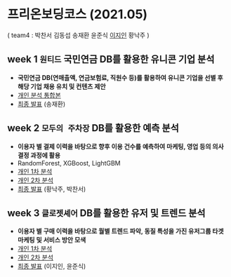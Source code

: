 # 프리온보딩코스 (2021.05)
( team4 : 박찬서 김동섭 송재환 윤준식 [이지인](https://github.com/ttobaegi?tab=repositories) 황낙주 )
### 

## week 1 `원티드` 국민연금 DB를 활용한 유니콘 기업 분석
- **국민연금 DB(연매출액, 연금보험료, 직원수 등)를 활용하여 유니콘 기업을 선별 후 해당 기업 채용 유치 및 컨텐츠 제안**
- [개인 분석 통합본](https://nbviewer.jupyter.org/github/ttobaegi/team4_wanted_onboarding/blob/main/Inprocess/Jiin_onboarding_week1_analysis_v.0.1.ipynb)
- [최종 발표](https://nbviewer.jupyter.org/github/ttobaegi/team4_wanted_onboarding/blob/main/Team4_onboarding_week1_analysis.ipynb) (송재환) 

###  

## week 2 `모두의 주차장` DB를 활용한 예측 분석
- **이용자 별 결제 이력을 바탕으로 향후 이용 건수를 예측하여 마케팅, 영업 등의 의사 결정 과정에 활용**
- RandomForest, XGBoost, LightGBM
- [개인 1차 분석](https://nbviewer.jupyter.org/github/ttobaegi/team4_wanted_onboarding/blob/main/Inprocess/Jiin_onboarding_week2_analysis_v.0.1.ipynb)
- [개인 2차 분석](https://nbviewer.jupyter.org/github/ttobaegi/team4_wanted_onboarding/blob/main/Inprocess/Jiin_onboarding_week2_analysis_v.1.0.ipynb)
- [최종 발표](https://nbviewer.jupyter.org/github/ttobaegi/team4_wanted_onboarding/blob/main/Team4_onboarding_week2_analysis.ipynb) (황낙주, 박찬서)
    
### 

## week 3 `클로젯셰어` DB를 활용한 유저 및 트렌드 분석
- **이용자 별 구매 이력을 바탕으로 월별 트렌드 파악, 동질 특성을 가진 유저그룹 타겟마케팅 및 서비스 방안 모색**
- [개인 1차 분석](https://nbviewer.jupyter.org/github/ttobaegi/team4_wanted_onboarding/blob/main/Inprocess/Jiin_onboarding_week3_analysis_v.0.1.ipynb)
- [개인 2차 분석](https://nbviewer.jupyter.org/github/ttobaegi/team4_wanted_onboarding/blob/main/Inprocess/Jiin_onboarding_week3_analysis_v.2.0.ipynb)
- [최종 발표](https://nbviewer.jupyter.org/github/ttobaegi/team4_wanted_onboarding/blob/main/Team4_onboarding_week3_analysis.ipynb) (이지인, 윤준식)
   
